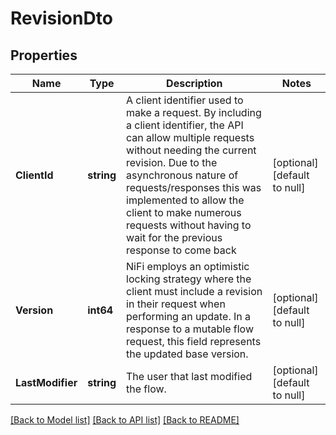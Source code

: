 # RevisionDto

## Properties
Name | Type | Description | Notes
------------ | ------------- | ------------- | -------------
**ClientId** | **string** | A client identifier used to make a request. By including a client identifier, the API can allow multiple requests without needing the current revision. Due to the asynchronous nature of requests/responses this was implemented to allow the client to make numerous requests without having to wait for the previous response to come back  | [optional] [default to null]
**Version** | **int64** | NiFi employs an optimistic locking strategy where the client must include a revision in their request when performing an update. In a response to a mutable flow request, this field represents the updated base version.  | [optional] [default to null]
**LastModifier** | **string** | The user that last modified the flow. | [optional] [default to null]

[[Back to Model list]](../README.md#documentation-for-models) [[Back to API list]](../README.md#documentation-for-api-endpoints) [[Back to README]](../README.md)

